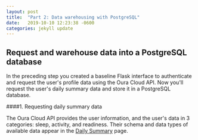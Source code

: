 ```yaml
---
layout: post
title:  "Part 2: Data warehousing with PostgreSQL"
date:   2019-10-10 12:23:38 -0600
categories: jekyll update
---
```


## Request and warehouse data into a PostgreSQL database

In the preceding step you created a baseline Flask interface to authenticate and request the user's profile data using the Oura Cloud API. Now you'll request the user's daily summary data and store it in a PostgreSQL database.


####1. Requesting daily summary data

The Oura Cloud API provides the user information, and the user's data in 3 categories: sleep, activity, and readiness. Their schema and data types of available data appear in the [Daily Summary](https://cloud.ouraring.com/docs/daily-summaries) page.